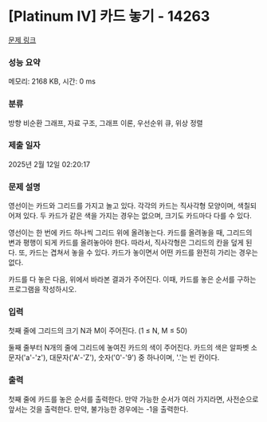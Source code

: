 # [Platinum IV] 카드 놓기 - 14263 

[문제 링크](https://www.acmicpc.net/problem/14263) 

### 성능 요약

메모리: 2168 KB, 시간: 0 ms

### 분류

방향 비순환 그래프, 자료 구조, 그래프 이론, 우선순위 큐, 위상 정렬

### 제출 일자

2025년 2월 12일 02:20:17

### 문제 설명

<p>영선이는 카드와 그리드를 가지고 놀고 있다. 각각의 카드는 직사각형 모양이며, 색칠되어져 있다. 두 카드가 같은 색을 가지는 경우는 없으며, 크기도 카드마다 다를 수 있다.</p>

<p>영선이는 한 번에 카드 하나씩 그리드 위에 올려놓는다. 카드를 올려놓을 때, 그리드의 변과 평행이 되게 카드를 올려놓아야 한다. 따라서, 직사각형은 그리드의 칸을 덮게 된다. 또, 카드는 겹쳐서 놓을 수 있다. 카드가 놓이면서 어떤 카드를 완전히 가리는 경우는 없다.</p>

<p>카드를 다 놓은 다음, 위에서 바라본 결과가 주어진다. 이때, 카드를 놓은 순서를 구하는 프로그램을 작성하시오.</p>

### 입력 

 <p>첫째 줄에 그리드의 크기 N과 M이 주어진다. (1 ≤ N, M ≤ 50)</p>

<p>둘째 줄부터 N개의 줄에 그리드에 놓여진 카드의 색이 주어진다. 카드의 색은 알파벳 소문자('a'-'z'), 대문자('A'-'Z'), 숫자('0'-'9') 중 하나이며, '.'는 빈 칸이다.</p>

### 출력 

 <p>첫째 줄에 카드를 놓은 순서를 출력한다. 만약 가능한 순서가 여러 가지라면, 사전순으로 앞서는 것을 출력한다. 만약, 불가능한 경우에는 -1을 출력한다.</p>

